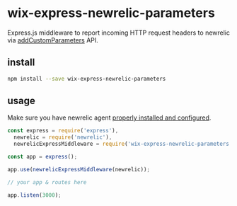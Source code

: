 # wix-express-newrelic-parameters

Express.js middleware to report incoming HTTP request headers to newrelic via [addCustomParameters](https://github.com/newrelic/node-newrelic#newrelicaddcustomparametersparams) API.

## install

```bash
npm install --save wix-express-newrelic-parameters
```

## usage
Make sure you have newrelic agent [properly installed and configured](https://docs.newrelic.com/docs/agents/nodejs-agent/installation-configuration/install-nodejs-agent).
                                                           
```javascript
const express = require('express'),
  newrelic = require('newrelic'),
  newrelicExpressMiddleware = require('wix-express-newrelic-parameters');

const app = express();

app.use(newrelicExpressMiddleware(newrelic));

// your app & routes here

app.listen(3000);
```                            

                               